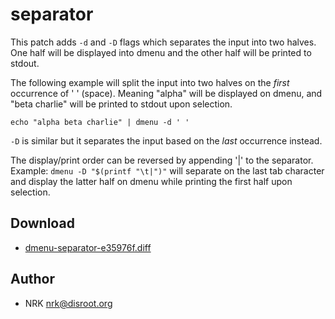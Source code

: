 separator
=========

This patch adds `-d` and `-D` flags which separates the input into two halves.
One half will be displayed into dmenu and the other half will be printed to stdout.

The following example will split the input into two halves on the _first_
occurrence of ' ' (space).  Meaning "alpha" will be displayed on dmenu, and
"beta charlie" will be printed to stdout upon selection.

	echo "alpha beta charlie" | dmenu -d ' '

`-D` is similar but it separates the input based on the _last_ occurrence instead.

The display/print order can be reversed by appending '|' to the separator.
Example: `dmenu -D "$(printf "\t|")"` will separate on the last tab character
and display the latter half on dmenu while printing the first half upon selection.

Download
--------

* [dmenu-separator-e35976f.diff](dmenu-separator-e35976f.diff)

Author
------
* NRK <nrk@disroot.org>
